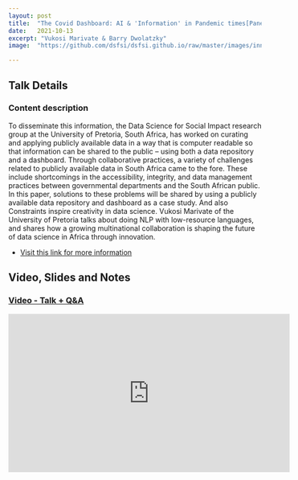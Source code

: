```yaml
---
layout: post
title:  "The Covid Dashboard: AI & 'Information' in Pandemic times[Panel]"
date:   2021-10-13
excerpt: "Vukosi Marivate & Barry Dwolatzky"
image:  "https://github.com/dsfsi/dsfsi.github.io/raw/master/images/innovations.png"

---
```


## Talk Details

### Content description

To disseminate this information, the Data Science for Social Impact research group at the University of Pretoria, South Africa, has worked on curating and applying publicly available data in a way that is computer readable so that information can be shared to the public – using both a data repository and a dashboard. Through collaborative practices, a variety of challenges related to publicly available data in South Africa came to the fore. These include shortcomings in the accessibility, integrity, and data management practices between governmental departments and the South African public. In this paper, solutions to these problems will be shared by using a publicly available data repository and dashboard as a case study.  And also  Constraints inspire creativity in data science. Vukosi Marivate of the University of Pretoria talks about doing NLP with low-resource languages, and shares how a growing multinational collaboration is shaping the future of data science in Africa through innovation.
* [Visit this link for more information](https://www.wits.ac.za/witswethu/)
## Video, Slides and Notes


### [Video - Talk + Q&A](https://www.youtube.com/watch?v=mG6I7aBYomg)
<iframe width="560" height="315" src="https://www.youtube.com/embed/mG6I7aBYomg" title="YouTube video player" frameborder="0" allow="accelerometer; autoplay; clipboard-write; encrypted-media; gyroscope; picture-in-picture" allowfullscreen></iframe>
